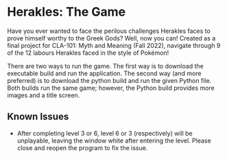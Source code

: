 # Herakles: The Game
Have you ever wanted to face the perilous challenges Herakles faces to prove himself worthy to the Greek Gods? Well, now you can! Created as a final project for CLA-101: Myth and Meaning (Fall 2022), navigate through 9 of the 12 labours Herakles faced in the style of Pokémon!

There are two ways to run the game. The first way is to download the executable build and run the application. The second way (and more preferred) is to download the python build and run the given Python file. Both builds run the same game; however, the Python build provides more images and a title screen.

## Known Issues
* After completing level 3 or 6, level 6 or 3 (respectively) will be unplayable, leaving the window white after entering the level. Please close and reopen the program to fix the issue.
